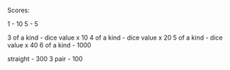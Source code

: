 

Scores:

1 - 10
5 - 5



3 of a kind - dice value x 10
4 of a kind - dice value x 20
5 of a kind - dice value x 40
6 of a kind - 1000

straight - 300
3 pair - 100